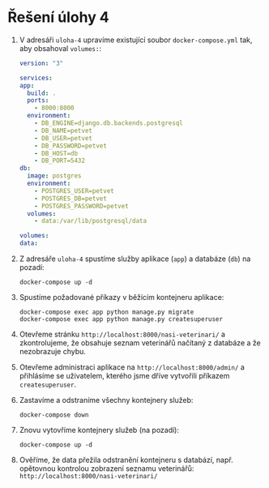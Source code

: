 # Řešení úlohy 4

1. V adresáři `uloha-4` upravíme existující soubor `docker-compose.yml` tak, aby obsahoval `volumes:`:

   ```yml
   version: "3"

   services:
   app:
     build: .
     ports:
       - 8000:8000
     environment:
       - DB_ENGINE=django.db.backends.postgresql
       - DB_NAME=petvet
       - DB_USER=petvet
       - DB_PASSWORD=petvet
       - DB_HOST=db
       - DB_PORT=5432
   db:
     image: postgres
     environment:
       - POSTGRES_USER=petvet
       - POSTGRES_DB=petvet
       - POSTGRES_PASSWORD=petvet
     volumes:
       - data:/var/lib/postgresql/data

   volumes:
   data:
   ```

2. Z adresáře `uloha-4` spustíme služby aplikace (`app`) a databáze (`db`) na pozadí:

   ```
   docker-compose up -d
   ```

3. Spustíme požadované příkazy v běžícím kontejneru aplikace:

   ```
   docker-compose exec app python manage.py migrate
   docker-compose exec app python manage.py createsuperuser
   ```

4. Otevřeme stránku `http://localhost:8000/nasi-veterinari/` a zkontrolujeme, že obsahuje seznam veterinářů načítaný z databáze a že nezobrazuje chybu.

5. Otevřeme administraci aplikace na `http://localhost:8000/admin/` a přihlásíme se uživatelem, kterého jsme dříve vytvořili příkazem `createsuperuser`.

6. Zastavíme a odstraníme všechny kontejnery služeb:

   ```
   docker-compose down
   ```

7. Znovu vytovříme kontejnery služeb (na pozadí):

   ```
   docker-compose up -d
   ```

8. Ověříme, že data přežila odstranění kontejneru s databází, např. opětovnou kontrolou zobrazení seznamu veterinářů: `http://localhost:8000/nasi-veterinari/`
